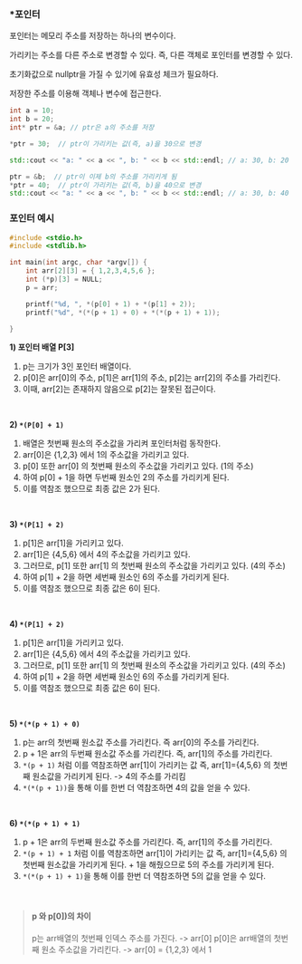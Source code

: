 ### *포인터

포인터는 메모리 주소를 저장하는 하나의 변수이다.

가리키는 주소를 다른 주소로 변경할 수 있다. 즉, 다른 객체로 포인터를 변경할 수 있다.

초기화값으로 nullptr을 가질 수 있기에 유효성 체크가 필요하다.

저장한 주소를 이용해 객체나 변수에 접근한다.

```cpp
int a = 10;
int b = 20;
int* ptr = &a; // ptr은 a의 주소를 저장

*ptr = 30;  // ptr이 가리키는 값(즉, a)을 30으로 변경

std::cout << "a: " << a << ", b: " << b << std::endl; // a: 30, b: 20

ptr = &b;  // ptr이 이제 b의 주소를 가리키게 됨
*ptr = 40;  // ptr이 가리키는 값(즉, b)을 40으로 변경
std::cout << "a: " << a << ", b: " << b << std::endl; // a: 30, b: 40
```

### 포인터 예시
```cpp
#include <stdio.h>
#include <stdlib.h>

int main(int argc, char *argv[]) {
    int arr[2][3] = { 1,2,3,4,5,6 };
    int (*p)[3] = NULL;
    p = arr;

    printf("%d, ", *(p[0] + 1) + *(p[1] + 2));
    printf("%d", *(*(p + 1) + 0) + *(*(p + 1) + 1));

}
```

__1) 포인터 배열 P[3]__
1) p는 크기가 3인 포인터 배열이다.
2) p[0]은 arr[0]의 주소, p[1]은 arr[1]의 주소, p[2]는 arr[2]의 주소를 가리킨다.
3) 이때, arr[2]는 존재하지 않음으로 p[2]는 잘못된 접근이다.
<br>

__2) `*(P[0] + 1)`__
1) 배열은 첫번째 원소의 주소값을 가리켜 포인터처럼 동작한다.
2) arr[0]은 {1,2,3} 에서 1의 주소값을 가리키고 있다.
3) p[0] 또한 arr[0] 의 첫번째 원소의 주소값을 가리키고 있다. (1의 주소)
4) 하여 p[0] + 1을 하면 두번째 원소인 2의 주소를 가리키게 된다.
5) 이를 역참조 했으므로 최종 값은 2가 된다.
<br>

__3) `*(P[1] + 2)`__
1) p[1]은 arr[1]을 가리키고 있다.
2) arr[1]은 {4,5,6} 에서 4의 주소값을 가리키고 있다.
3) 그러므로, p[1] 또한 arr[1] 의 첫번째 원소의 주소값을 가리키고 있다. (4의 주소)
4) 하여 p[1] + 2을 하면 세번째 원소인 6의 주소를 가리키게 된다.
5) 이를 역참조 했으므로 최종 값은 6이 된다.
<br>

__4) `*(P[1] + 2)`__
1) p[1]은 arr[1]을 가리키고 있다.
2) arr[1]은 {4,5,6} 에서 4의 주소값을 가리키고 있다.
3) 그러므로, p[1] 또한 arr[1] 의 첫번째 원소의 주소값을 가리키고 있다. (4의 주소)
4) 하여 p[1] + 2을 하면 세번째 원소인 6의 주소를 가리키게 된다.
5) 이를 역참조 했으므로 최종 값은 6이 된다.
<br>

__5) `*(*(p + 1) + 0)`__
1) p는 arr의 첫번째 원소값 주소를 가리킨다. 즉 arr[0]의 주소를 가리킨다.
2) p + 1은 arr의 두번째 원소값 주소를 가리킨다. 즉, arr[1]의 주소를 가리킨다.
3) `*(p + 1)` 처럼 이를 역참조하면 arr[1]이 가리키는 값 즉, arr[1]={4,5,6} 의 첫번째 원소값을 가리키게 된다. -> 4의 주소를 가리킴
4) `*(*(p + 1))`을 통해 이를 한번 더 역참조하면 4의 값을 얻을 수 있다.
<br>

__6) `*(*(p + 1) + 1)`__
1) p + 1은 arr의 두번째 원소값 주소를 가리킨다. 즉, arr[1]의 주소를 가리킨다.
2) `*(p + 1) + 1` 처럼 이를 역참조하면 arr[1]이 가리키는 값 즉, arr[1]={4,5,6} 의 첫번째 원소값을 가리키게 된다. + 1을 해줬으므로 5의 주소를 가리키게 된다.
3) `*(*(p + 1) + 1)`을 통해 이를 한번 더 역참조하면 5의 값을 얻을 수 있다.
<br>

>#### p 와 p[0])의 차이
>p는 arr배열의 첫번째 인덱스 주소를 가진다. -> arr[0]
>p[0]은 arr배열의 첫번째 원소 주소값을 가리킨다. -> arr[0] = {1,2,3} 에서 1